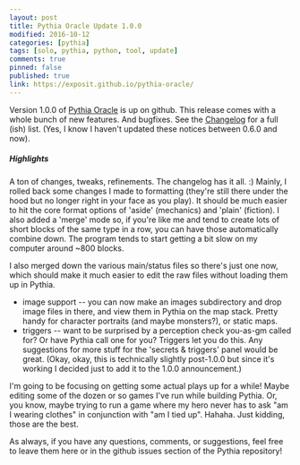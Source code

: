 ```yaml
---
layout: post
title: Pythia Oracle Update 1.0.0
modified: 2016-10-12
categories: [pythia]
tags: [solo, pythia, python, tool, update]
comments: true
pinned: false
published: true
link: https://exposit.github.io/pythia-oracle/
---
```


Version 1.0.0 of [Pythia Oracle](https://exposit.github.io/pythia-oracle/) is up on github. This release comes with a whole bunch of new features. And bugfixes. See the [Changelog](https://github.com/exposit/pythia-oracle/blob/master/CHANGELOG.md) for a full (ish) list. (Yes, I know I haven't updated these notices between 0.6.0 and now).

<!--more-->

##### Highlights

A ton of changes, tweaks, refinements. The changelog has it all. :) Mainly, I rolled back some changes I made to formatting (they're still there under the hood but no longer right in your face as you play). It should be much easier to hit the core format options of 'aside' (mechanics) and 'plain' (fiction). I also added a 'merge' mode so, if you're like me and tend to create lots of short blocks of the same type in a row, you can have those automatically combine down. The program tends to start getting a bit slow on my computer around ~800 blocks.

I also merged down the various main/status files so there's just one now, which should make it much easier to edit the raw files without loading them up in Pythia.

* image support -- you can now make an images subdirectory and drop image files in there, and view them in Pythia on the map stack. Pretty handy for character portraits (and maybe monsters?), or static maps.
* triggers -- want to be surprised by a perception check you-as-gm called for? Or have Pythia call one for you? Triggers let you do this. Any suggestions for more stuff for the 'secrets & triggers' panel would be great. (Okay, okay, this is technically slightly post-1.0.0 but since it's working I decided just to add it to the 1.0.0 announcement.)

I'm going to be focusing on getting some actual plays up for a while! Maybe editing some of the dozen or so games I've run while building Pythia. Or, you know, maybe trying to run a game where my hero never has to ask "am I wearing clothes" in conjunction with "am I tied up". Hahaha. Just kidding, those are the best.

As always, if you have any questions, comments, or suggestions, feel free to leave them here or in the github issues section of the Pythia repository!
